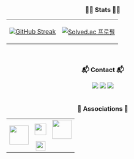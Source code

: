 <div align="center">
  <h3 class="title">👨‍💻 Stats 👨‍💻</h3>
  <table>
    <tr>
      <td align="center" valign="middle">
        
  [![GitHub Streak](https://streak-stats.demolab.com?user=cussle&theme=transparent&hide_border=true&border_radius=0)](https://git.io/streak-stats)
      </td>
      <td align="center" valign="middle">    
      
  [![Solved.ac 프로필](http://mazassumnida.wtf/api/v2/generate_badge?boj=kcussle)](https://solved.ac/kcussle)
      </td>
    </tr>
  </table>

  <br>

  <h3 class="title">📬 Contact 📬</h3>
  <div class="contentWrapper">
    <a href="https://www.instagram.com/beanb_in"><img src="https://img.shields.io/badge/instagram-E4405F?style=for-the-badge&logo=instagram&logoColor=white"></a>
    <a href="mailto:﻿"cussle@kakao.com"><img src="https://img.shields.io/badge/mail-FFCD00?style=for-the-badge&logo=kakao&logoColor=white"></a>
    <a href="https://calendly.com/cussle"><img src="https://img.shields.io/badge/calendly-006BFF?style=for-the-badge&logo=calendly&logoColor=white"></a>
  </div>
  
  <br>

  <h3 class="title">🏢 Associations 🏢</h3>
  <table>
    <tr>
      <td align="center" valign="middle" rowspan="2">
        <a href="https://computer.cnu.ac.kr/computer/index.do">
          <img src="https://res.cloudinary.com/cussle/image/upload/v1715324636/github/logo/lg4bxkeqvhjo2v8ost2i.png" height="50">
        </a>
      </td>
      <td align="center" valign="middle">
        <a href="https://csrc.cnu.ac.kr/csrc/main.do">
          <img src="https://res.cloudinary.com/cussle/image/upload/v1715324660/github/logo/kj8jusbdqgfpjpeidvfe.png" height="30">
        </a>
      </td>
      <td align="center" valign="middle">
        <a href="https://www.kakaotechcampus.com/">
          <img src="https://res.cloudinary.com/cussle/image/upload/v1715324706/github/logo/niev8mteyyormoltp0i7.png" height="50">
        </a>
      </td>
    </tr>
    <tr>
      <td align="center" valign="middle">
        <a href="http://www.eduplex.net/">
          <img src="https://res.cloudinary.com/cussle/image/upload/v1715324750/github/logo/bpdfi4xxgq2a1p4l9lix.png" height="25">
        </a>
      </td>
      <td align="center" valign="middle">
        <a href="https://kimstudy.com/">
          <img src="https://res.cloudinary.com/cussle/image/upload/v1715324787/github/logo/mf7f0uxwzzigts1zotwy.svg" height="15">
        </a>
      </td>
    </tr>
  </table>


</div>


<!--
**cussle/cussle** is a ✨ _special_ ✨ repository because its `README.md` (this file) appears on your GitHub profile.

Here are some ideas to get you started:

- 🔭 I’m currently working on ...
- 🌱 I’m currently learning ...
- 👯 I’m looking to collaborate on ...
- 🤔 I’m looking for help with ...
- 💬 Ask me about ...
- 📫 How to reach me: ...
- 😄 Pronouns: ...
- ⚡ Fun fact: ...
-->
